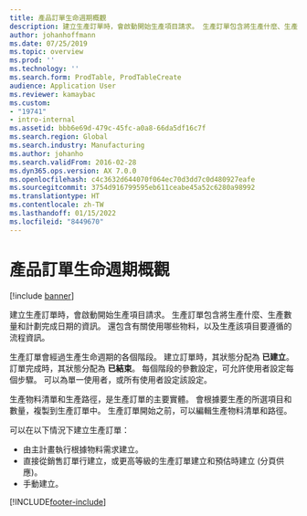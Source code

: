 ```yaml
---
title: 產品訂單生命週期概觀
description: 建立生產訂單時，會啟動開始生產項目請求。 生產訂單包含將生產什麼、生產數量和計劃完成日期的資訊。 還包含有關使用哪些物料，以及生產該項目要遵循的流程資訊。
author: johanhoffmann
ms.date: 07/25/2019
ms.topic: overview
ms.prod: ''
ms.technology: ''
ms.search.form: ProdTable, ProdTableCreate
audience: Application User
ms.reviewer: kamaybac
ms.custom:
- "19741"
- intro-internal
ms.assetid: bbb6e69d-479c-45fc-a0a8-66da5df16c7f
ms.search.region: Global
ms.search.industry: Manufacturing
ms.author: johanho
ms.search.validFrom: 2016-02-28
ms.dyn365.ops.version: AX 7.0.0
ms.openlocfilehash: c4c3632d644070f064ec70d3dd7c0d480927eafe
ms.sourcegitcommit: 3754d916799595eb611ceabe45a52c6280a98992
ms.translationtype: HT
ms.contentlocale: zh-TW
ms.lasthandoff: 01/15/2022
ms.locfileid: "8449670"
---
```

# <a name="production-order-lifecycle-overview"></a>產品訂單生命週期概觀

[!include [banner](../includes/banner.md)]

建立生產訂單時，會啟動開始生產項目請求。 生產訂單包含將生產什麼、生產數量和計劃完成日期的資訊。 還包含有關使用哪些物料，以及生產該項目要遵循的流程資訊。

生產訂單會經過生產生命週期的各個階段。 建立訂單時，其狀態分配為 **已建立**。 訂單完成時，其狀態分配為 **已結束**。 每個階段的參數設定，可允許使用者設定每個步驟。 可以為單一使用者，或所有使用者設定該設定。

生產物料清單和生產路徑，是生產訂單的主要實體。 會根據要生產的所選項目和數量，複製到生產訂單中。 生產訂單開始之前，可以編輯生產物料清單和路徑。

可以在以下情況下建立生產訂單：

-   由主計畫執行根據物料需求建立。
-   直接從銷售訂單行建立，或更高等級的生產訂單建立和預估時建立 (分頁供應)。
-   手動建立。






[!INCLUDE[footer-include](../../includes/footer-banner.md)]